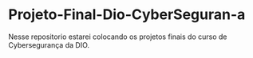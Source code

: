 # Projeto-Final-Dio-CyberSeguran-a
Nesse repositorio estarei colocando os projetos finais do curso de Cybersegurança da DIO.
